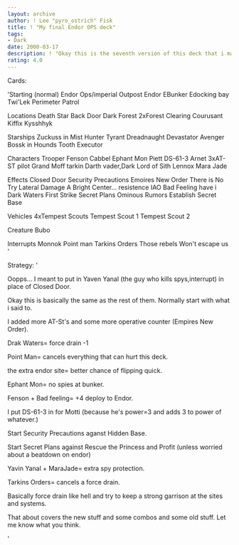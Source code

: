 ```yaml
---
layout: archive
author: ! Lee "pyro_ostrich" Fisk
title: ! "My final Endor OPS deck"
tags:
- Dark
date: 2000-03-17
description: ! "Okay this is the seventh version of this deck that i made.  it looks like the best so far."
rating: 4.0
---
```

Cards: 

'Starting (normal)
Endor Ops/imperial Outpost
Endor
EBunker
Edocking bay
Twi'Lek
Perimeter Patrol

Locations
Death Star
Back Door
Dark Forest
2xForest Clearing
Courusant
Kiffix
Kysshhyk

Starships
Zuckuss in Mist Hunter
Tyrant
Dreadnaught
Devastator
Avenger
Bossk in Hounds Tooth
Executor

Characters
Trooper Fenson
Cabbel
Ephant Mon
Piett
DS-61-3
Arnet
3xAT-ST pilot
Grand Moff tarkin
Darth vader,Dark Lord of Sith
Lennox
Mara Jade

Effects
Closed Door
Security Precautions
Emoires New Order
There is No Try
Lateral Damage
A Bright Center...
resistence
IAO
Bad Feeling have i
Dark Waters
First Strike
Secret Plans
Ominous Rumors
Establish Secret Base

Vehicles
4xTempest Scouts
Tempest Scout 1
Tempest Scout 2

Creature
Bubo

Interrupts
Monnok
Point man
Tarkins Orders
Those rebels Won't escape us '

Strategy: '

Oopps...  I meant to put in Yaven Yanal (the guy who kills spys,interrupt) in place of Closed  Door.




Okay this is basically the same as the rest of them.  Normally start with what i said to.

I added more AT-St's and some more operative counter (Empires New Order).

Drak Waters= force drain -1

Point Man= cancels everything that can hurt this deck.

the extra endor site= better chance of flipping quick.

Ephant Mon= no spies at bunker.

Fenson + Bad feeling= +4 deploy to Endor.

I put DS-61-3 in for Motti (because he's power=3 and adds 3 to power of whatever.)

Start Security Precautions aganst Hidden Base.

Start Secret Plans against Rescue the Princess and Profit (unless worried about a beatdown on endor)

Yavin Yanal + MaraJade= extra spy protection.

Tarkins Orders= cancels a force drain.

Basically force drain like hell and try to keep a strong garrison at the sites and systems.

That about covers the new stuff and some combos and some old stuff.  Let me know what you think.


'